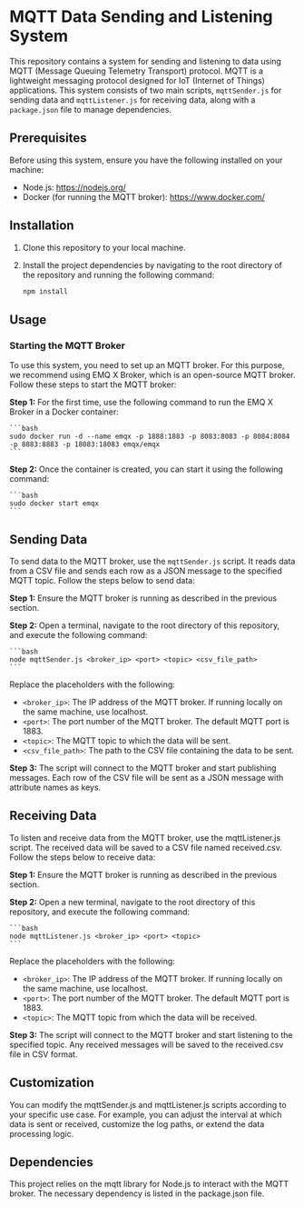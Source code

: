 # MQTT Data Sending and Listening System

This repository contains a system for sending and listening to data using MQTT (Message Queuing Telemetry Transport) protocol. MQTT is a lightweight messaging protocol designed for IoT (Internet of Things) applications. This system consists of two main scripts, `mqttSender.js` for sending data and `mqttListener.js` for receiving data, along with a `package.json` file to manage dependencies.

## Prerequisites

Before using this system, ensure you have the following installed on your machine:

- Node.js: https://nodejs.org/
- Docker (for running the MQTT broker): https://www.docker.com/

## Installation

1. Clone this repository to your local machine.
2. Install the project dependencies by navigating to the root directory of the repository and running the following command:

    ```bash
    npm install
    ```
## Usage
### Starting the MQTT Broker
To use this system, you need to set up an MQTT broker. For this purpose, we recommend using EMQ X Broker, which is an open-source MQTT broker. Follow these steps to start the MQTT broker:

**Step 1:** For the first time, use the following command to run the EMQ X Broker in a Docker container:

    ```bash
    sudo docker run -d --name emqx -p 1888:1883 -p 8083:8083 -p 8084:8084 -p 8883:8883 -p 18083:18083 emqx/emqx
    ```
**Step 2:** Once the container is created, you can start it using the following command:

    ```bash
    sudo docker start emqx
    ```

## Sending Data
To send data to the MQTT broker, use the `mqttSender.js` script. It reads data from a CSV file and sends each row as a JSON message to the specified MQTT topic. Follow the steps below to send data:

**Step 1:** Ensure the MQTT broker is running as described in the previous section.

**Step 2:** Open a terminal, navigate to the root directory of this repository, and execute the following command:

    ```bash
    node mqttSender.js <broker_ip> <port> <topic> <csv_file_path>
    ```

Replace the placeholders with the following:

* `<broker_ip>`: The IP address of the MQTT broker. If running locally on the same machine, use localhost.
* `<port>`: The port number of the MQTT broker. The default MQTT port is 1883.
* `<topic>`: The MQTT topic to which the data will be sent.
* `<csv_file_path>`: The path to the CSV file containing the data to be sent.

**Step 3:** The script will connect to the MQTT broker and start publishing messages. Each row of the CSV file will be sent as a JSON message with attribute names as keys.

## Receiving Data
To listen and receive data from the MQTT broker, use the mqttListener.js script. The received data will be saved to a CSV file named received.csv. Follow the steps below to receive data:

**Step 1:** Ensure the MQTT broker is running as described in the previous section.

**Step 2:** Open a new terminal, navigate to the root directory of this repository, and execute the following command:

    ```bash
    node mqttListener.js <broker_ip> <port> <topic>
    ```
Replace the placeholders with the following:

* `<broker_ip>`: The IP address of the MQTT broker. If running locally on the same machine, use localhost.
* `<port>`: The port number of the MQTT broker. The default MQTT port is 1883.
* `<topic>`: The MQTT topic from which the data will be received.

**Step 3:** The script will connect to the MQTT broker and start listening to the specified topic. Any received messages will be saved to the received.csv file in CSV format.

## Customization
You can modify the mqttSender.js and mqttListener.js scripts according to your specific use case. For example, you can adjust the interval at which data is sent or received, customize the log paths, or extend the data processing logic.

## Dependencies
This project relies on the mqtt library for Node.js to interact with the MQTT broker. The necessary dependency is listed in the package.json file.



